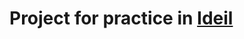 # Project for practice in [Ideil](https://ideil.com/#%20Project%20for%20practice%20in%20%22Ideil%22)
